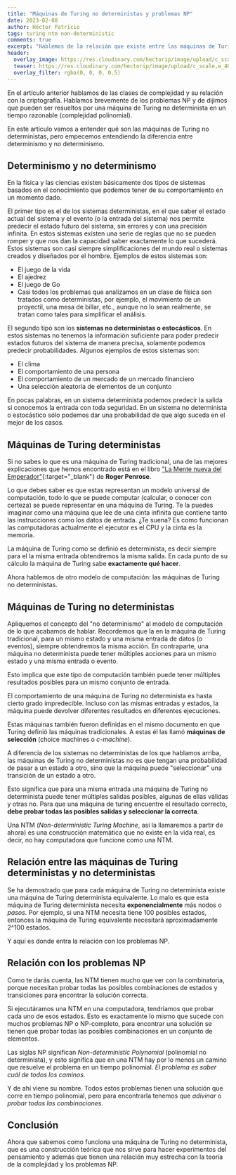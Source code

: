 ```yaml
---
title: "Máquinas de Turing no deterministas y problemas NP"
date: 2023-02-08
author: Héctor Patricio
tags: turing ntm non-deterministic
comments: true
excerpt: "Hablemos de la relación que existe entre las máquinas de Turing no deterministas (NTM), la complejidad y los problemas NP."
header:
  overlay_image: https://res.cloudinary.com/hectorip/image/upload/c_scale,w_1200/v1675835077/pawel-czerwinski-tMbQpdguDVQ-unsplash_amld7p.jpg
  teaser: https://res.cloudinary.com/hectorip/image/upload/c_scale,w_400/v1675835077/pawel-czerwinski-tMbQpdguDVQ-unsplash_amld7p.jpg
  overlay_filter: rgba(0, 0, 0, 0.5)
---
```


En el artículo anterior hablamos de las clases de complejidad y su relación con la criptografía. Hablamos brevemente de los problemas NP y de dijimos que pueden ser resueltos por una máquina de Turing no determinista en un tiempo razonable (complejidad polinomial).

En este artículo vamos a entender qué son las máquinas de Turing no deterministas, pero empecemos entendiendo la diferencia entre determinismo y no determinismo.

## Determinismo y no determinismo

En la física y las ciencias existen básicamente dos tipos de sistemas basados en el conocimiento que podemos tener de su comportamiento en un momento dado.

El primer tipo es el de los sistemas deterministas, en el que saber el estado actual del sistema y el evento (o la entrada del sistema) nos permite predecir el estado futuro del sistema, sin errores y con una precisión infinita. En estos sistemas existen una serie de reglas que no se pueden romper y que nos dan la capacidad saber exactamente lo que sucederá. Estos sistemas son casi siempre simplificaciones del mundo real o sistemas creados y diseñados por el hombre. Ejemplos de estos sistemas son:

- El juego de la vida
- El ajedrez
- El juego de Go
- Casi todos los problemas que analizamos en un clase de física son tratados como deterministas, por ejemplo, el movimiento de un proyectil, una mesa de billar, etc., aunque no lo sean realmente, se tratan como tales para simplificar el análisis.

El segundo tipo son los **sistemas no deterministas o estocásticos**. En estos sistemas no tenemos la información suficiente para poder predecir estados futuros del sistema de manera precisa, solamente podemos predecir probabilidades. Algunos ejemplos de estos sistemas son:

- El clima
- El comportamiento de una persona
- El comportamiento de un mercado de un mercado financiero
- Una selección aleatoria de elementos de un conjunto

En pocas palabras, en un sistema determinista podemos predecir la salida si conocemos la entrada con toda seguridad. En un sistema no determinista o estocástico sólo podemos dar una probabilidad de que algo suceda en el mejor de los casos.

## Máquinas de Turing deterministas

Si no sabes lo que es una máquina de Turing tradicional, una de las mejores explicaciones que hemos encontrado está en el libro ["La Mente nueva del Emperador"](/assets/pdfs/la_mente_nueva_del_emperador.pdf){:target="_blank"} de **Roger Penrose**.

Lo que debes saber es que estas representan un modelo universal de computación, todo lo que se puede computar (calcular, o conocer con certeza) se puede representar en una máquina de Turing. Te la puedes imaginar como una máquina que lee de una cinta infinita que contiene tanto las instrucciones como los datos de entrada. ¿Te suena? Es como funcionan las computadoras actualmente el ejecutor es el CPU y la cinta es la memoria.

La máquina de Turing como se definió es determinista, es decir siempre para el la misma entrada obtendremos la misma salida. En cada punto de su cálculo la máquina de Turing sabe **exactamente qué hacer**.

Ahora hablemos de otro modelo de computación: las máquinas de Turing no deterministas.

## Máquinas de Turing no deterministas

Apliquemos el concepto del "no determinismo" al modelo de computación de lo que acabamos de hablar. Recordemos que la en la máquina de Turing tradicional, para un mismo estado y una misma entrada de datos (o eventos), siempre obtendremos la misma acción.
En contraparte, una máquina no determinista puede tener múltiples acciones para un mismo estado y una misma entrada o evento.

Esto implica que este tipo de computación también puede tener múltiples resultados posibles para un mismo conjunto de entrada.

El comportamiento de una máquina de Turing no determinista es hasta cierto grado impredecible. Incluso con las mismas entradas y estados, la máquina puede devolver diferentes resultados en diferentes ejecuciones.

Estas máquinas también fueron definidas en el mismo documento en que Turing definió las máquinas tradicionales. A estas él las llamó **máquinas de selección** (choice machines o _c-machine_).

A diferencia de los sistemas no deterministas de los que hablamos arriba, las máquinas de Turing no deterministas no es que tengan una probabilidad de pasar a un estado a otro, sino que la máquina puede "seleccionar" una transición de un estado a otro.

Esto significa que para una misma entrada una máquina de Turing no determinista puede tener múltiples salidas posibles, algunas de ellas válidas y otras no. Para que una máquina de turing encuentre el resultado correcto, **debe probar todas las posibles salidas y seleccionar la correcta**.

Una NTM (_Non-deterministic Turing Machine_, así la llamaremos a partir de ahora) es una construcción matemática que no existe en la vida real, es decir, no hay computadora que funcione como una NTM.

## Relación entre las máquinas de Turing deterministas y no deterministas

Se ha demostrado que para cada máquina de Turing no determinista existe una máquina de Turing determinista equivalente. Lo malo es que esta máquina de Turing determinista necesita **exponencialmente** más nodos o _pasos_. Por ejemplo, si una NTM necesita tiene 100 posibles estados, entonces la máquina de Turing equivalente necesitará aproximadamente 2^100 estados.

Y aquí es donde entra la relación con los problemas NP.

## Relación con los problemas NP

Como te darás cuenta, las NTM tienen mucho que ver con la combinatoria, porque necesitan probar todas las posibles combinaciones de estados y transiciones para encontrar la solución correcta.

Si ejecutáramos una NTM en una computadora, tendríamos que probar cada uno de esos estados. Esto es exactamente lo mismo que sucede con muchos problemas NP o NP-completo, para encontrar una solución se tienen que probar todas las posibles combinaciones en un conjunto de elementos.

Las siglas NP significan _Non-deterministic Polynomial_ (polinomial no determinista), y esto significa que en una NTM hay por lo menos un camino que resuelve el problema en un tiempo polinomial. _El problema es saber cuál de todos los caminos_.

Y de ahí viene su nombre. Todos estos problemas tienen una solución que corre en tiempo polinomial, pero para encontrarla tenemos que _adivinar_ o _probar todas las combinaciones_.

## Conclusión

Ahora que sabemos como funciona una máquina de Turing no determinista, que es una construcción teórica que nos sirve para hacer experimentos del pensamiento y  además que tienen una relación muy estrecha con la teoría de la complejidad y los problemas NP.
